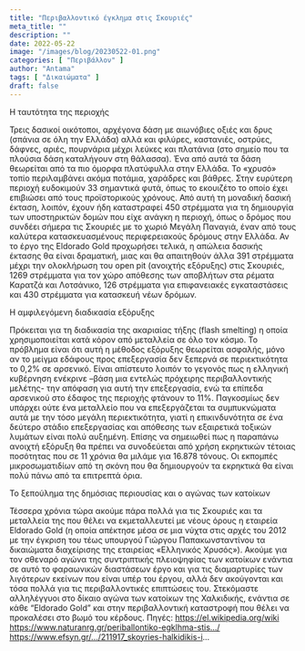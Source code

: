 ```yaml
---
title: "Περιβαλλοντικό έγκλημα στις Σκουριές"
meta_title: ""
description: ""
date: 2022-05-22
image: "/images/blog/20230522-01.png"
categories: [ "Περιβάλλον" ]
author: "Antama"
tags: [ "Δικαιώματα" ]
draft: false
---
```


Η ταυτότητα της περιοχής

Τρεις δασικοί οικότοποι, αρχέγονα δάση με αιωνόβιες οξιές και δρυς (σπάνια σε όλη την Ελλάδα) αλλά και φιλύρες,
καστανιές, οστρύες, δάφνες, αριές, πουρνάρια μέχρι λεύκες και πλατάνια (στο σημείο που τα πλούσια δάση καταλήγουν στη
θάλασσα). Ένα από αυτά τα δάση θεωρείται από τα πιο όμορφα πλατύφυλλα στην Ελλάδα. Το «χρυσό» τοπίο περιλαμβάνει ακόμα
ποτάμια, χαράδρες και βάθρες. Στην ευρύτερη περιοχή ευδοκιμούν 33 σημαντικά φυτά, όπως το εκουιζέτο το οποίο έχει
επιβιώσει από τους προϊστορικούς χρόνους. Από αυτή τη μοναδική δασική έκταση, λοιπόν, έχουν ήδη καταστραφεί 450
στρέμματα για τη δημιουργία των υποστηρικτών δομών που είχε ανάγκη η περιοχή, όπως ο δρόμος που συνδέει σήμερα τις
Σκουριές με το χωριό Μεγάλη Παναγιά, έναν από τους καλύτερα κατασκευασμένους περιφερειακούς δρόμους στην Ελλάδα. Αν το
έργο της Eldorado Gold προχωρήσει τελικά, η απώλεια δασικής έκτασης θα είναι δραματική, μιας και θα απαιτηθούν άλλα 391
στρέμματα μέχρι την ολοκλήρωση του open pit (ανοιχτής εξόρυξης) στις Σκουριές, 1269 στρέμματα για τον χώρο απόθεσης των
αποβλήτων στα ρέματα Καρατζά και Λοτσάνικο, 126 στρέμματα για επιφανειακές εγκαταστάσεις και 430 στρέμματα για κατασκευή
νέων δρόμων.

Η αμφιλεγόμενη διαδικασία εξόρυξης

Πρόκειται για τη διαδικασία της ακαριαίας τήξης (flash smelting) η οποία χρησιμοποιείται κατά κόρον από μεταλλεία σε όλο
τον κόσμο. Το πρόβλημα είναι ότι αυτή η μέθοδος εξόρυξης θεωρείται ασφαλής, μόνο αν το μείγμα εδάφους προς επεξεργασία
δεν ξεπερνά σε περιεκτικότητα το 0,2% σε αρσενικό. Είναι απίστευτο λοιπόν το γεγονός πως η ελληνική κυβέρνηση ενέκρινε
–βάση μια εντελώς πρόχειρης περιβαλλοντικής μελέτης- την απόφαση για αυτή την επεξεργασία, ενώ τα επίπεδα αρσενικού στο
έδαφος της περιοχής φτάνουν το 11%. Παγκοσμίως δεν υπάρχει ούτε ένα μεταλλείο που να επεξεργάζεται τα συμπυκνώματα αυτά
με την τόσο μεγάλη περιεκτικότητα, γιατί η επικινδυνότητα σε ένα δεύτερο στάδιο επεξεργασίας και απόθεσης των εξαιρετικά
τοξικών λυμάτων είναι πολύ αυξημένη. Επίσης να σημειωθεί πως η παραπάνω ανοιχτή εξόρυξη θα πρέπει να συνοδεύεται από
χρήση εκρηκτικών τέτοιας ποσότητας που σε 11 χρόνια θα μιλάμε για 16.878 τόνους. Οι εκπομπές μικροσωματιδίων από τη
σκόνη που θα δημιουργούν τα εκρηκτικά θα είναι πολύ πάνω από τα επιτρεπτά όρια.

Το ξεπούλημα της δημόσιας περιουσίας και ο αγώνας των κατοίκων

Τέσσερα χρόνια τώρα ακούμε πάρα πολλά για τις Σκουριές και τα μεταλλεία της που θέλει να εκμεταλλευτεί με νέους όρους η
εταιρεία Eldorado Gold (η οποία απέκτησε μέσα σε μια νύχτα στις αρχές του 2012 με την έγκριση του τέως υπουργού Γιώργου
Παπακωνσταντίνου τα δικαιώματα διαχείρισης της εταιρείας «Ελληνικός Χρυσός»). Aκούμε για τον σθεναρό αγώνα της
συντριπτικής πλειοψηφίας των κατοίκων ενάντια σε αυτό το φαραωνικών διαστάσεων έργο και για τις διαμαρτυρίες των
λιγότερων εκείνων που είναι υπέρ του έργου, αλλά δεν ακούγονται και τόσα πολλά για τις περιβαλλοντικές επιπτώσεις του.
Στεκόμαστε αλληλέγγυοι στο δίκαιο αγώνα των κατοίκων της Χαλκιδικής, ενάντια σε κάθε “Eldorado Gold” και στην
περιβαλλοντική καταστροφή που θέλει να προκαλέσει στο βωμό του κέρδους.
Πηγές:
https://el.wikipedia.org/wiki
https://www.naturanrg.gr/periballontiko-egklhma-stis.../
https://www.efsyn.gr/.../211917_skoyries-halkidikis-i...

